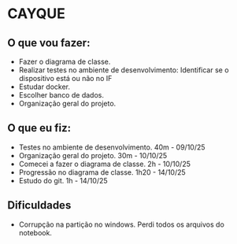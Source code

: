 <h1>CAYQUE</h1>

<h2>O que vou fazer:</h2>

<ul>
    <li>Fazer o diagrama de classe.</li>
    <li>Realizar testes no ambiente de desenvolvimento: Identificar se o dispositivo está ou não no IF</li>
    <li>Estudar docker.</li>
    <li>Escolher banco de dados.</li>
    <li>Organização geral do projeto.</li>
</ul>

<h2>O que eu fiz:</h2>

<ul>
    <li>Testes no ambiente de desenvolvimento. 40m - 09/10/25</li>
    <li>Organização geral do projeto. 30m - 10/10/25 </li>
    <li>Comecei a fazer o diagrama de classe. 2h - 10/10/25</li>
    <li>Progressão no diagrama de classe. 1h20 - 14/10/25</li>
    <li>Estudo do git. 1h - 14/10/25</li>
</ul>

<h2>Dificuldades</h2>
<ul>
    <li>Corrupção na partição no windows. Perdi todos os arquivos do notebook.</li>
</ul>
